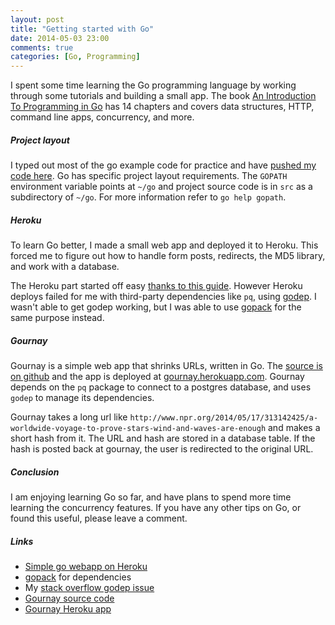 ```yaml
---
layout: post
title: "Getting started with Go"
date: 2014-05-03 23:00
comments: true
categories: [Go, Programming]
---
```


I spent some time learning the Go programming language by working through some tutorials and building a small app. The book [An Introduction To Programming in Go](http://www.golang-book.com/) has 14 chapters and covers data structures, HTTP, command line apps, concurrency, and more.

##### Project layout

I typed out most of the go example code for practice and have [pushed my code here](https://github.com/andyatkinson/golang-book). Go has specific project layout requirements. The `GOPATH` environment variable points at `~/go` and project source code is in `src` as a subdirectory of `~/go`. For more information refer to `go help gopath`.

##### Heroku

To learn Go better, I made a small web app and deployed it to Heroku. This forced me to figure out how to handle form posts, redirects, the MD5 library, and work with a database.

The Heroku part started off easy [thanks to this guide](http://mmcgrana.github.io/2012/09/getting-started-with-go-on-heroku.html). However Heroku deploys failed for me with third-party dependencies like `pq`, using [godep](https://github.com/tools/godep). I wasn't able to get godep working, but I was able to use [gopack](https://github.com/d2fn/gopack) for the same purpose instead.

##### Gournay

Gournay is a simple web app that shrinks URLs, written in Go. The [source is on github](https://github.com/andyatkinson/gournay) and the app is deployed at [gournay.herokuapp.com](http://gournay.herokuapp.com/). Gournay depends on the `pq` package to connect to a postgres database, and uses `godep` to manage its dependencies.

Gournay takes a long url like `http://www.npr.org/2014/05/17/313142425/a-worldwide-voyage-to-prove-stars-wind-and-waves-are-enough` and makes a short hash from it. The URL and hash are stored in a database table. If the hash is posted back at gournay, the user is redirected to the original URL.

##### Conclusion

I am enjoying learning Go so far, and have plans to spend more time learning the concurrency features. If you have any other tips on Go, or found this useful, please leave a comment.

##### Links

 * [Simple go webapp on Heroku](http://blog.joshsoftware.com/2014/02/28/a-simple-go-web-app-on-heroku-with-mongodb-on-mongohq/)
 * [gopack](https://github.com/d2fn/gopack) for dependencies
 * My [stack overflow godep issue](http://stackoverflow.com/questions/23745092/go-project-with-third-party-packages-on-heroku)
 * [Gournay source code](https://github.com/andyatkinson/gournay)
 * [Gournay Heroku app](http://gournay.herokuapp.com/)
